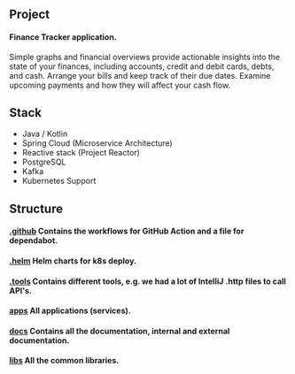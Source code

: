 ## Project
#### Finance Tracker application.
Simple graphs and financial overviews provide actionable insights into the state of your finances, including accounts, credit and debit cards, debts, and cash. Arrange your bills and keep track of their due dates. Examine upcoming payments and how they will affect your cash flow.
## Stack
- Java / Kotlin
- Spring Cloud (Microservice Architecture)
- Reactive stack (Project Reactor)
- PostgreSQL
- Kafka
- Kubernetes Support

## Structure
#### [.github](.github) Contains the workflows for GitHub Action and a file for dependabot.
#### [.helm](.helm) Helm charts for k8s deploy.
#### [.tools](.tools) Contains different tools, e.g. we had a lot of IntelliJ .http files to call API's.
#### [apps](apps) All applications (services).
#### [docs](docs) Contains all the documentation, internal and external documentation.
#### [libs](libs) All the common libraries.
